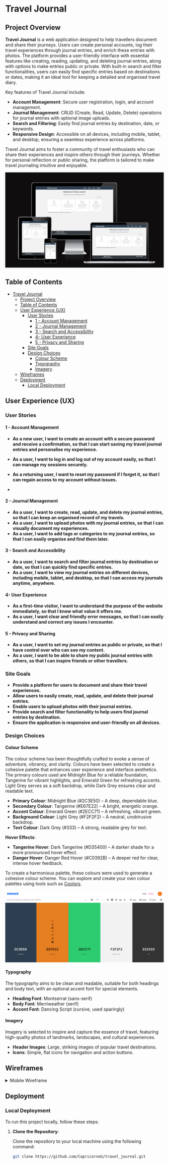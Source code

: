 # Travel Journal

## Project Overview

**Travel Journal** is a web application designed to help travellers document and share their journeys. Users can create personal accounts, log their travel experiences through journal entries, and enrich these entries with photos. The platform provides a user-friendly interface with essential features like creating, reading, updating, and deleting journal entries, along with options to make entries public or private. With built-in search and filter functionalities, users can easily find specific entries based on destinations or dates, making it an ideal tool for keeping a detailed and organised travel diary.

Key features of Travel Journal include:

- **Account Management**: Secure user registration, login, and account management.
- **Journal Management**: CRUD (Create, Read, Update, Delete) operations for journal entries with optional image uploads.
- **Search and Filtering**: Easily find journal entries by destination, date, or keywords.
- **Responsive Design**: Accessible on all devices, including mobile, tablet, and desktop, ensuring a seamless experience across platforms.

Travel Journal aims to foster a community of travel enthusiasts who can share their experiences and inspire others through their journeys. Whether for personal reflection or public sharing, the platform is tailored to make travel journaling intuitive and enjoyable.

![responsiveness](app/static/RMimages/responsive.png)


## Table of Contents
- [Travel Journal](#travel-journal)
  - [Project Overview](#project-overview)
  - [Table of Contents](#table-of-contents)
  - [User Experience (UX)](#user-experience-ux)
    - [User Stories](#user-stories)
      - [1 - Account Management](#1---account-management)
      - [2 - Journal Management](#2---journal-management)
      - [3 - Search and Accessibility](#3---search-and-accessibility)
      - [4- User Experience](#4--user-experience)
      - [5 - Privacy and Sharing](#5---privacy-and-sharing)
    - [Site Goals](#site-goals)
    - [Design Choices](#design-choices)
      - [Colour Scheme](#colour-scheme)
      - [Typography](#typography)
      - [Imagery](#imagery)
  - [Wireframes](#wireframes)
  - [Deployment](#deployment)
    - [Local Deployment](#local-deployment)
  


## User Experience (UX)

### User Stories


####  1 - Account Management

- **As a new user, I want to create an account with a secure password and receive a confirmation, so that I can start saving my travel journal entries and personalise my experience.**

- **As a user, I want to log in and log out of my account easily, so that I can manage my sessions securely.**
- **As a returning user, I want to reset my password if I forget it, so that I can regain access to my account without issues.**
- 
#### 2 - Journal Management

- **As a user, I want to create, read, update, and delete my journal entries, so that I can keep an organised record of my travels.**
- **As a user, I want to upload photos with my journal entries, so that I can visually document my experiences.**
- **As a user, I want to add tags or categories to my journal entries, so that I can easily organise and find them later.**
  
#### 3 - Search and Accessibility

- **As a user, I want to search and filter journal entries by destination or date, so that I can quickly find specific entries.**
- **As a user, I want to view my journal entries on different devices, including mobile, tablet, and desktop, so that I can access my journals anytime, anywhere.**
  
#### 4- User Experience

- **As a first-time visitor, I want to understand the purpose of the website immediately, so that I know what value it offers me.**
- **As a user, I want clear and friendly error messages, so that I can easily understand and correct any issues I encounter.**
#### 5 - Privacy and Sharing

- **As a user, I want to set my journal entries as public or private, so that I have control over who can see my content.**
- **As a user, I want to be able to share my public journal entries with others, so that I can inspire friends or other travellers.**

### Site Goals
- **Provide a platform for users to document and share their travel experiences.**
- **Allow users to easily create, read, update, and delete their journal entries.**
- **Enable users to upload photos with their journal entries.**
- **Provide search and filter functionality to help users find journal entries by destination.**
- **Ensure the application is responsive and user-friendly on all devices.**

### Design Choices

#### Colour Scheme

The colour scheme has been thoughtfully crafted to evoke a sense of adventure, vibrancy, and clarity. Colours have been selected to create a cohesive palette that enhances user experience and interface aesthetics. The primary colours used are Midnight Blue for a reliable foundation, Tangerine for vibrant highlights, and Emerald Green for refreshing accents. Light Grey serves as a soft backdrop, while Dark Grey ensures clear and readable text.

- **Primary Colour**: Midnight Blue (#2C3E50) – A deep, dependable blue.
- **Secondary Colour**: Tangerine (#E67E22) – A bright, energetic orange.
- **Accent Colour**: Emerald Green (#2ECC71) – A refreshing, vibrant green.
- **Background Colour**: Light Grey (#F2F2F2) – A neutral, unobtrusive backdrop.
- **Text Colour**: Dark Grey (#333) – A strong, readable grey for text.

**Hover Effects**: 
- **Tangerine Hover**: Dark Tangerine (#D35400) – A darker shade for a more pronounced hover effect.
- **Danger Hover**: Danger Red Hover (#C0392B) – A deeper red for clear, intense hover feedback.

To create a harmonious palette, these colours were used to generate a cohesive colour scheme. You can explore and create your own colour palettes using tools such as [Coolors](https://coolors.co/).

![collours](app/static/RMimages/coolors.png)



#### Typography
The typography aims to be clean and readable, suitable for both headings and body text, with an optional accent font for special elements.

- **Heading Font**: Montserrat (sans-serif)
- **Body Font**: Merriweather (serif)
- **Accent Font**: Dancing Script (cursive, used sparingly)

#### Imagery
Imagery is selected to inspire and capture the essence of travel, featuring high-quality photos of landmarks, landscapes, and cultural experiences.

- **Header Images**: Large, striking images of popular travel destinations.
- **Icons**: Simple, flat icons for navigation and action buttons.

## Wireframes
<details>
<summary>Mobile Wireframe</summary>

![Mobile View Wireframe](wireframes/mobile_wireframe.png)

</details>

## Deployment

### Local Deployment

To run this project locally, follow these steps:

1. **Clone the Repository**:
   
   Clone the repository to your local machine using the following command:

   ```bash
   git clone https://github.com/CapricornoG/travel_journal.git